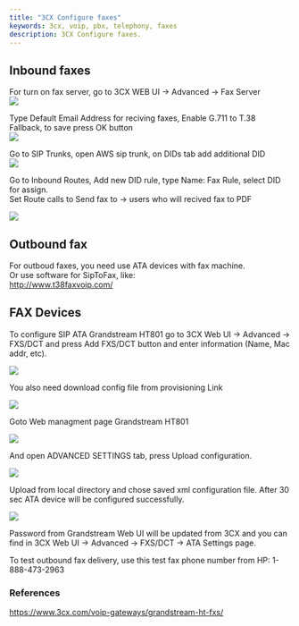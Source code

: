 ```yaml
---
title: "3CX Configure faxes"
keywords: 3cx, voip, pbx, telephony, faxes
description: 3CX Configure faxes.
---
```


## Inbound faxes
For turn on fax server, go to 3CX WEB UI -> Advanced -> Fax Server  
![](images/3CX_FAXES_01.png)

Type Default Email Address for reciving faxes, Enable G.711 to T.38 Fallback, to save press OK button     
![](images/3CX_FAXES_02.png)

Go to SIP Trunks, open AWS sip trunk, on DIDs tab add additional DID  
![](images/3CX_FAXES_03.png)

Go to Inbound Routes, Add new DID rule, type Name: Fax Rule, select DID for assign.  
Set Route calls to Send fax to -> users who will recived fax to PDF

![](images/3CX_FAXES_04.png)

## Outbound fax
For outboud faxes, you need use ATA devices with fax machine.  
Or use software for SipToFax, like:  
http://www.t38faxvoip.com/  

## FAX Devices 

To configure SIP ATA Grandstream HT801 go to 3CX Web UI -> Advanced -> FXS/DCT and press Add FXS/DCT button and enter information (Name, Mac addr, etc).  
  
![](images/3CX_FAXES_05.png)  
  
You also need download config file from provisioning Link    
  
![](images/3CX_FAXES_06.png)  
  
Goto Web managment page Grandstream HT801  
  
![](images/3CX_FAXES_07.png)  
  
And open ADVANCED SETTINGS tab, press Upload configuration.  
  
![](images/3CX_FAXES_08.png)

Upload from local directory and chose saved xml configuration file. After 30 sec ATA device will be configured successfully.  

![](images/3CX_FAXES_09.png)

Password from Grandstream Web UI will be updated from 3CX and you can find in 3CX Web UI -> Advanced -> FXS/DCT -> ATA Settings page.  

To test outbound fax delivery, use this test fax phone number from HP: 1-888-473-2963

### References 
https://www.3cx.com/voip-gateways/grandstream-ht-fxs/

